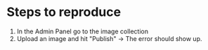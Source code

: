 # Steps to reproduce

1. In the Admin Panel go to the image collection
1. Upload an image and hit "Publish" -> The error should show up.